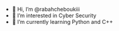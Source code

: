 - 👋 Hi, I’m @rabahcheboukiii
- 👀 I’m interested in Cyber Security
- 🌱 I’m currently learning Python and C++

<!---
rabahcheboukiii/rabahcheboukiii is a ✨ special ✨ repository because its `README.md` (this file) appears on your GitHub profile.
You can click the Preview link to take a look at your changes.
--->
